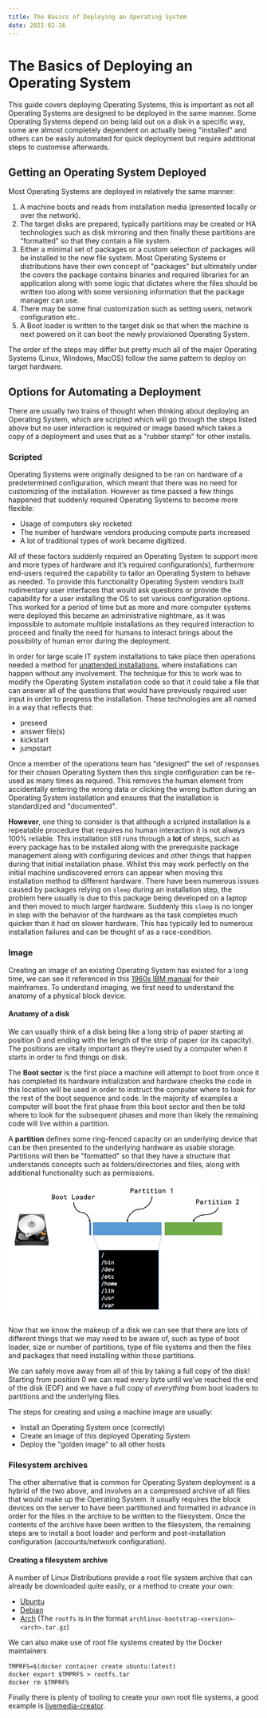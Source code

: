 ```yaml
---
title: The Basics of Deploying an Operating System
date: 2021-02-16
---
```


# The Basics of Deploying an Operating System

This guide covers deploying Operating Systems, this is important as not all Operating Systems are designed to be deployed in the same manner.
Some Operating Systems depend on being laid out on a disk in a specific way, some are almost completely dependent on actually being "installed" and others can be easily automated for quick deployment but require additional steps to customise afterwards.

## Getting an Operating System Deployed

Most Operating Systems are deployed in relatively the same manner:

1. A machine boots and reads from installation media (presented locally or over the network).
2. The target disks are prepared, typically partitions may be created or HA technologies such as disk mirroring and then finally these partitions are "formatted" so that they contain a file system.
3. Either a minimal set of packages or a custom selection of packages will be installed to the new file system.
   Most Operating Systems or distributions have their own concept of "packages" but ultimately under the covers the package contains binaries and required libraries for an application along with some logic that dictates where the files should be written too along with some versioning information that the package manager can use.
4. There may be some final customization such as setting users, network configuration etc..
5. A Boot loader is written to the target disk so that when the machine is next powered on it can boot the newly provisioned Operating System.

The order of the steps may differ but pretty much all of the major Operating Systems (Linux, Windows, MacOS) follow the same pattern to deploy on target hardware.

## Options for Automating a Deployment

There are usually two trains of thought when thinking about deploying an Operating System, which are scripted which will go through the steps listed above but no user interaction is required or image based which takes a copy of a deployment and uses that as a "rubber stamp" for other installs.

### Scripted

Operating Systems were originally designed to be ran on hardware of a predetermined configuration, which meant that there was no need for customizing of the installation.
However as time passed a few things happened that suddenly required Operating Systems to become more flexible:

- Usage of computers sky rocketed
- The number of hardware vendors producing compute parts increased
- A lot of traditional types of work became digitized.

All of these factors suddenly required an Operating System to support more and more types of hardware and it’s required configuration(s), furthermore end-users required the capability to tailor an Operating System to behave as needed.
To provide this functionality Operating System vendors built rudimentary user interfaces that would ask questions or provide the capability for a user installing the OS to set various configuration options.
This worked for a period of time but as more and more computer systems were deployed this became an administrative nightmare, as it was impossible to automate multiple installations as they required interaction to proceed and finally the need for humans to interact brings about the possibility of human error during the deployment.

In order for large scale IT system installations to take place then operations needed a method for [unattended installations](<https://en.wikipedia.org/wiki/Installation_(computer_programs)>), where installations can happen without any involvement.
The technique for this to work was to modify the Operating System installation code so that it could take a file that can answer all of the questions that would have previously required user input in order to progress the installation.
These technologies are all named in a way that reflects that:

- preseed
- answer file(s)
- kickstart
- jumpstart

Once a member of the operations team has "designed" the set of responses for their chosen Operating System then this single configuration can be re-used as many times as required.
This removes the human element from accidentally entering the wrong data or clicking the wrong button during an Operating System installation and ensures that the installation is standardized and "documented".

**However**, one thing to consider is that although a scripted installation is a repeatable procedure that requires no human interaction it is not always 100% reliable.
This installation still runs through a **lot** of steps, such as every package has to be installed along with the prerequisite package management along with configuring devices and other things that happen during that initial installation phase.
Whilst this may work perfectly on the initial machine undiscovered errors can appear when moving this installation method to different hardware.
There have been numerous issues caused by packages relying on `sleep` during an installation step, the problem here usually is due to this package being developed on a laptop and then moved to much larger hardware.
Suddenly this `sleep` is no longer in step with the behavior of the hardware as the task completes much quicker than it had on slower hardware.
This has typically led to numerous installation failures and can be thought of as a race-condition.

### Image

Creating an image of an existing Operating System has existed for a long time, we can see it referenced in this [1960s IBM manual](https://web.archive.org/web/20140701185435/http://www.demorton.com/Tech/$OSTL.pdf) for their mainframes.
To understand imaging, we first need to understand the anatomy of a physical block device.

#### Anatomy of a disk

We can usually think of a disk being like a long strip of paper starting at position 0 and ending with the length of the strip of paper (or its capacity).
The positions are vitally important as they’re used by a computer when it starts in order to find things on disk.

The **Boot sector** is the first place a machine will attempt to boot from once it has completed its hardware initialization and hardware checks the code in this location will be used in order to instruct the computer where to look for the rest of the boot sequence and code.
In the majority of examples a computer will boot the first phase from this boot sector and then be told where to look for the subsequent phases and more than likely the remaining code will live within a partition.

A **partition** defines some ring-fenced capacity on an underlying device that can be then presented to the underlying hardware as usable storage.
Partitions will then be "formatted" so that they have a structure that understands concepts such as folders/directories and files, along with additional functionality such as permissions.

![Diagram of a disk layout](../images/disk-layout.png)

Now that we know the makeup of a disk we can see that there are lots of different things that we may need to be aware of, such as type of boot loader, size or number of partitions, type of file systems and then the files and packages that need installing within those partitions.

We can safely move away from all of this by taking a full copy of the disk!
Starting from position 0 we can read every byte until we’ve reached the end of the disk (EOF) and we have a full copy of _everything_ from boot loaders to partitions and the underlying files.

The steps for creating and using a machine image are usually:

- Install an Operating System once (correctly)
- Create an image of this deployed Operating System
- Deploy the "golden image" to all other hosts

### Filesystem archives

The other alternative that is common for Operating System deployment is a hybrid of the two above, and involves an a compressed archive of all files that would make up the Operating System.
It usually requires the block devices on the server to have been partitioned and formatted in advance in order for the files in the archive to be written to the filesystem.
Once the contents of the archive have been written to the filesystem, the remaining steps are to install a boot loader and perform and post-installation configuration (accounts/network configuration).

#### Creating a filesystem archive

A number of Linux Distributions provide a root file system archive that can already be downloaded quite easily, or a method to create your own:

- [Ubuntu](http://cdimage.ubuntu.com/ubuntu-base/releases/20.04/release/)
- [Debian](https://wiki.debian.org/Debootstrap)
- [Arch](https://archive.archlinux.org/iso/) (The `rootfs` is in the format `archlinux-bootstrap-<version>-<arch>.tar.gz`)

We can also make use of root file systems created by the Docker maintainers

```
TMPRFS=$(docker container create ubuntu:latest)
docker export $TMPRFS > rootfs.tar
docker rm $TMPRFS
```

Finally there is plenty of tooling to create your own root file systems, a good example is [livemedia-creator](https://weldr.io/lorax/livemedia-creator.html).
